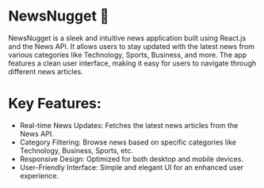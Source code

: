 # NewsNugget 📰
NewsNugget is a sleek and intuitive news application built using React.js and the News API. It allows users to stay updated with the latest news from various categories like Technology, Sports, Business, and more. The app features a clean user interface, making it easy for users to navigate through different news articles.

# Key Features:
* Real-time News Updates: Fetches the latest news articles from the News API.
* Category Filtering: Browse news based on specific categories like Technology, Business, Sports, etc.
* Responsive Design: Optimized for both desktop and mobile devices.
* User-Friendly Interface: Simple and elegant UI for an enhanced user experience.



